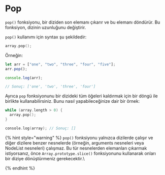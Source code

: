 # Pop

`pop()` fonksiyonu, bir diziden son elemanı çıkarır ve bu elemanı döndürür. Bu fonksiyon, dizinin uzunluğunu değiştirir.

`pop()` kullanımı için syntax şu şekildedir:

```c
array.pop();
```

Örneğin:

```javascript
let arr = ["one", "two", "three", "four", "five"];
arr.pop();

console.log(arr);

// Sonuç: ['one', 'two', 'three', 'four']
```

Ayrıca `pop` fonksiyonunu bir dizideki tüm öğeleri kaldırmak için bir döngü ile birlikte kullanabilirsiniz. Bunu nasıl yapabileceğinize dair bir örnek:

```c
while (array.length > 0) {
  array.pop();
}

console.log(array); // Sonuç: []
```

{% hint style="warning" %}
`pop()` fonksiyonu yalnızca dizilerde çalışır ve diğer dizilere benzer nesnelerde (örneğin, arguments nesneleri veya NodeList nesneleri) çalışmaz. Bu tür nesnelerden elemanları çıkarmak istiyorsanız, önce `Array.prototype.slice()` fonksiyonunu kullanarak onları bir diziye dönüştürmeniz gerekecektir.\

{% endhint %}

